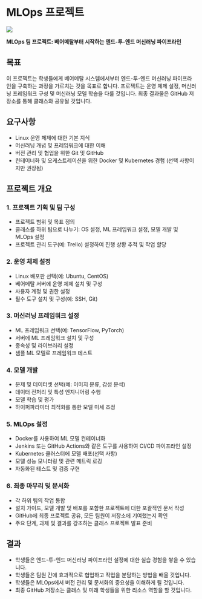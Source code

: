 # MLOps 프로젝트

![](figs/MLOps-project.jpeg)

**MLOps 팀 프로젝트: 베어메탈부터 시작하는 엔드-투-엔드 머신러닝 파이프라인**

## 목표

이 프로젝트는 학생들에게 베어메탈 시스템에서부터 엔드-투-엔드 머신러닝 파이프라인을 구축하는 과정을 가르치는 것을 목표로 합니다. 프로젝트는 운영 체제 설정, 머신러닝 프레임워크 구성 및 머신러닝 모델 학습을 다룰 것입니다. 최종 결과물은 GitHub 저장소를 통해 클래스와 공유될 것입니다.

## 요구사항

- Linux 운영 체제에 대한 기본 지식
- 머신러닝 개념 및 프레임워크에 대한 이해
- 버전 관리 및 협업을 위한 Git 및 GitHub
- 컨테이너화 및 오케스트레이션을 위한 Docker 및 Kubernetes 경험 (선택 사항이지만 권장됨)

## 프로젝트 개요

### 1. 프로젝트 기획 및 팀 구성

- 프로젝트 범위 및 목표 정의
- 클래스를 하위 팀으로 나누기: OS 설정, ML 프레임워크 설정, 모델 개발 및 MLOps 설정
- 프로젝트 관리 도구(예: Trello) 설정하여 진행 상황 추적 및 작업 할당

### 2. 운영 체제 설정

- Linux 배포판 선택(예: Ubuntu, CentOS)
- 베어메탈 서버에 운영 체제 설치 및 구성
- 사용자 계정 및 권한 설정
- 필수 도구 설치 및 구성(예: SSH, Git)

### 3. 머신러닝 프레임워크 설정

- ML 프레임워크 선택(예: TensorFlow, PyTorch)
- 서버에 ML 프레임워크 설치 및 구성
- 종속성 및 라이브러리 설정
- 샘플 ML 모델로 프레임워크 테스트

### 4. 모델 개발

- 문제 및 데이터셋 선택(예: 이미지 분류, 감성 분석)
- 데이터 전처리 및 특성 엔지니어링 수행
- 모델 학습 및 평가
- 하이퍼파라미터 최적화를 통한 모델 미세 조정

### 5. MLOps 설정

- Docker를 사용하여 ML 모델 컨테이너화
- Jenkins 또는 GitHub Actions와 같은 도구를 사용하여 CI/CD 파이프라인 설정
- Kubernetes 클러스터에 모델 배포(선택 사항)
- 모델 성능 모니터링 및 관련 메트릭 로깅
- 자동화된 테스트 및 검증 구현

### 6. 최종 마무리 및 문서화

- 각 하위 팀의 작업 통합
- 설치 가이드, 모델 개발 및 배포를 포함한 프로젝트에 대한 포괄적인 문서 작성
- GitHub에 최종 프로젝트 공유, 모든 팀원이 저장소에 기여했는지 확인
- 주요 단계, 과제 및 결과를 강조하는 클래스 프로젝트 발표 준비

## 결과

- 학생들은 엔드-투-엔드 머신러닝 파이프라인 설정에 대한 실습 경험을 쌓을 수 있습니다.
- 학생들은 팀원 간에 효과적으로 협업하고 작업을 분담하는 방법을 배울 것입니다.
- 학생들은 MLOps에서 버전 관리 및 문서화의 중요성을 이해하게 될 것입니다.
- 최종 GitHub 저장소는 클래스 및 미래 학생들을 위한 리소스 역할을 할 것입니다.

```{tableofcontents}

```
